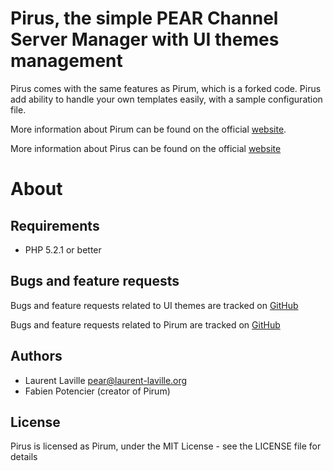 Pirus, the simple PEAR Channel Server Manager with UI themes management
=======================================================================

Pirus comes with the same features as Pirum, which is a forked code.
Pirus add ability to handle your own templates easily, with a sample configuration file.

More information about Pirum can be found on the official [website](http://pirum.sensiolabs.org/).

More information about Pirus can be found on the official [website](http://php5.laurent-laville.org/pirus/manual/current/en/)

About
=====

Requirements
------------

- PHP 5.2.1 or better

Bugs and feature requests
-------------------------

Bugs and feature requests related to UI themes 
are tracked on [GitHub](https://github.com/llaville/pirus/issues)

Bugs and feature requests related to Pirum
are tracked on [GitHub](https://github.com/fabpot/Pirum/issues)

Authors
------

- Laurent Laville <pear@laurent-laville.org>
- Fabien Potencier (creator of Pirum)

License
-------

Pirus is licensed as Pirum, under the MIT License - see the LICENSE file for details
